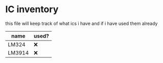 # IC inventory

this file will keep track of what ics i have and if i have used them already

| name | used? |
|------|-------|
|LM324|❌|
|LM3914|❌|
